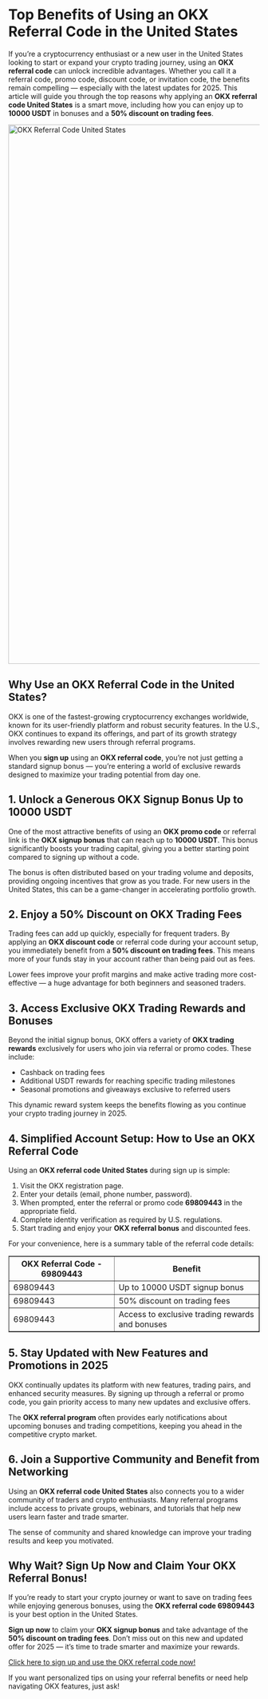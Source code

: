 <h1>Top Benefits of Using an OKX Referral Code in the United States</h1>
<p>If you’re a cryptocurrency enthusiast or a new user in the United States looking to start or expand your crypto trading journey, using an <strong>OKX referral code</strong> can unlock incredible advantages. Whether you call it a referral code, promo code, discount code, or invitation code, the benefits remain compelling — especially with the latest updates for 2025. This article will guide you through the top reasons why applying an <strong>OKX referral code United States</strong> is a smart move, including how you can enjoy up to <strong>10000 USDT</strong> in bonuses and a <strong>50% discount on trading fees</strong>.</p>

<img src="https://images.mirror-media.xyz/publication-images/aTqa9Kl46CYo9VPCvwDux.png" alt="OKX Referral Code United States" width="1080">

<h2>Why Use an OKX Referral Code in the United States?</h2>
<p>OKX is one of the fastest-growing cryptocurrency exchanges worldwide, known for its user-friendly platform and robust security features. In the U.S., OKX continues to expand its offerings, and part of its growth strategy involves rewarding new users through referral programs.</p>
<p>When you <strong>sign up</strong> using an <strong>OKX referral code</strong>, you’re not just getting a standard signup bonus — you’re entering a world of exclusive rewards designed to maximize your trading potential from day one.</p>
<h2>1. Unlock a Generous OKX Signup Bonus Up to 10000 USDT</h2>
<p>One of the most attractive benefits of using an <strong>OKX promo code</strong> or referral link is the <strong>OKX signup bonus</strong> that can reach up to <strong>10000 USDT</strong>. This bonus significantly boosts your trading capital, giving you a better starting point compared to signing up without a code.</p>
<p>The bonus is often distributed based on your trading volume and deposits, providing ongoing incentives that grow as you trade. For new users in the United States, this can be a game-changer in accelerating portfolio growth.</p>
<h2>2. Enjoy a 50% Discount on OKX Trading Fees</h2>
<p>Trading fees can add up quickly, especially for frequent traders. By applying an <strong>OKX discount code</strong> or referral code during your account setup, you immediately benefit from a <strong>50% discount on trading fees</strong>. This means more of your funds stay in your account rather than being paid out as fees.</p>
<p>Lower fees improve your profit margins and make active trading more cost-effective — a huge advantage for both beginners and seasoned traders.</p>
<h2>3. Access Exclusive OKX Trading Rewards and Bonuses</h2>
<p>Beyond the initial signup bonus, OKX offers a variety of <strong>OKX trading rewards</strong> exclusively for users who join via referral or promo codes. These include:</p>
<ul>
<li>Cashback on trading fees</li>
<li>Additional USDT rewards for reaching specific trading milestones</li>
<li>Seasonal promotions and giveaways exclusive to referred users</li>
</ul>
<p>This dynamic reward system keeps the benefits flowing as you continue your crypto trading journey in 2025.</p>
<h2>4. Simplified Account Setup: How to Use an OKX Referral Code</h2>
<p>Using an <strong>OKX referral code United States</strong> during sign up is simple:</p>
<ol>
<li>Visit the OKX registration page.</li>
<li>Enter your details (email, phone number, password).</li>
<li>When prompted, enter the referral or promo code <strong>69809443</strong> in the appropriate field.</li>
<li>Complete identity verification as required by U.S. regulations.</li>
<li>Start trading and enjoy your <strong>OKX referral bonus</strong> and discounted fees.</li>
</ol>
<p>For your convenience, here is a summary table of the referral code details:</p>
<table border="1" cellspacing="0" cellpadding="5">
<thead>
<tr>
<th>OKX Referral Code - 69809443</th>
<th>Benefit</th>
</tr>
</thead>
<tbody>
<tr>
<td>69809443</td>
<td>Up to 10000 USDT signup bonus</td>
</tr>
<tr>
<td>69809443</td>
<td>50% discount on trading fees</td>
</tr>
<tr>
<td>69809443</td>
<td>Access to exclusive trading rewards and bonuses</td>
</tr>
</tbody>
</table>
<h2>5. Stay Updated with New Features and Promotions in 2025</h2>
<p>OKX continually updates its platform with new features, trading pairs, and enhanced security measures. By signing up through a referral or promo code, you gain priority access to many new updates and exclusive offers.</p>
<p>The <strong>OKX referral program</strong> often provides early notifications about upcoming bonuses and trading competitions, keeping you ahead in the competitive crypto market.</p>
<h2>6. Join a Supportive Community and Benefit from Networking</h2>
<p>Using an <strong>OKX referral code United States</strong> also connects you to a wider community of traders and crypto enthusiasts. Many referral programs include access to private groups, webinars, and tutorials that help new users learn faster and trade smarter.</p>
<p>The sense of community and shared knowledge can improve your trading results and keep you motivated.</p>
<h2>Why Wait? Sign Up Now and Claim Your OKX Referral Bonus!</h2>
<p>If you’re ready to start your crypto journey or want to save on trading fees while enjoying generous bonuses, using the <strong>OKX referral code 69809443</strong> is your best option in the United States.</p>
<p><strong>Sign up now</strong> to claim your <strong>OKX signup bonus</strong> and take advantage of the <strong>50% discount on trading fees</strong>. Don’t miss out on this new and updated offer for 2025 — it’s time to trade smarter and maximize your rewards.</p>
<p><a href="https://byvn.net/reZl" target="_blank" rel="noopener noreferrer">Click here to sign up and use the OKX referral code now!</a></p>
<p>If you want personalized tips on using your referral benefits or need help navigating OKX features, just ask!</p>
</body>
</html>
